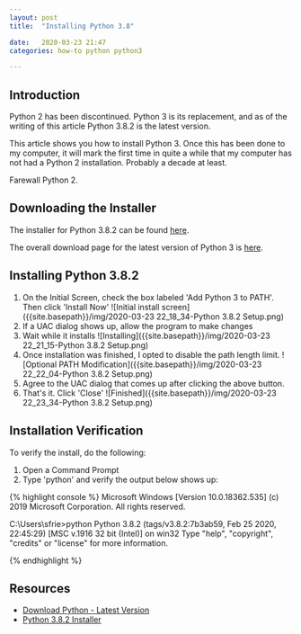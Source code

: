 ```yaml
---
layout: post
title:  "Installing Python 3.8"

date:   2020-03-23 21:47
categories: how-to python python3

---
```


## Introduction ##

Python 2 has been discontinued. Python 3 is its replacement, and as of the writing of this article Python 3.8.2 is the latest version.

This article shows you how to install Python 3. Once this has been done to my computer, it will mark the first time in quite a while
that my computer has not had a Python 2 installation. Probably a decade at least.

Farewall Python 2.

## Downloading the Installer #

The installer for Python 3.8.2 can be found [here](https://www.python.org/ftp/python/3.8.2/python-3.8.2.exe).

The overall download page for the latest version of Python 3 is [here](https://www.python.org/downloads/).

## Installing Python 3.8.2 ##

1. On the Initial Screen, check the box labeled 'Add Python 3 to PATH'. Then click 'Install Now'
![Initial install screen]({{site.basepath}}/img/2020-03-23 22_18_34-Python 3.8.2 Setup.png)
2. If a UAC dialog shows up, allow the program to make changes
3. Wait while it installs
![Installing]({{site.basepath}}/img/2020-03-23 22_21_15-Python 3.8.2 Setup.png)
4. Once installation was finished, I opted to disable the path length limit.
![Optional PATH Modification]({{site.basepath}}/img/2020-03-23 22_22_04-Python 3.8.2 Setup.png)
5. Agree to the UAC dialog that comes up after clicking the above button.
6. That's it. Click 'Close'
![Finished]({{site.basepath}}/img/2020-03-23 22_23_34-Python 3.8.2 Setup.png)

## Installation Verification ##

To verify the install, do the following:

1. Open a Command Prompt
2. Type 'python' and verify the output below shows up:

{% highlight console %}
Microsoft Windows [Version 10.0.18362.535]
(c) 2019 Microsoft Corporation. All rights reserved.

C:\Users\sfrie>python
Python 3.8.2 (tags/v3.8.2:7b3ab59, Feb 25 2020, 22:45:29) [MSC v.1916 32 bit (Intel)] on win32
Type "help", "copyright", "credits" or "license" for more information.
>>>

{% endhighlight %}

## Resources ##

* [Download Python - Latest Version](https://www.python.org/downloads/)
* [Python 3.8.2 Installer](https://www.python.org/ftp/python/3.8.2/python-3.8.2.exe)
